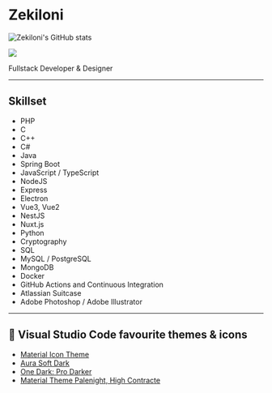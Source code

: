 # Zekiloni

![Zekiloni's GitHub stats](https://github-readme-stats.vercel.app/api?username=Zekiloni&show_icons=true&theme=onedark)

![](https://komarev.com/ghpvc/?username=Zekiloni)

Fullstack Developer & Designer

---

## **Skillset**

* PHP
* C
* C++
* C#
* Java
* Spring Boot
* JavaScript / TypeScript
* NodeJS
* Express
* Electron
* Vue3, Vue2
* NestJS
* Nuxt.js
* Python
* Cryptography
* SQL
* MySQL / PostgreSQL
* MongoDB
* Docker
* GitHub Actions and Continuous Integration
* Atlassian Suitcase
* Adobe Photoshop / Adobe Illustrator

---

## 🌈 Visual Studio Code favourite themes & icons
- [Material Icon Theme](https://marketplace.visualstudio.com/items?itemName=PKief.material-icon-theme) 
- [Aura Soft Dark](https://marketplace.visualstudio.com/items?itemName=PKief.material-icon-theme) 
- [One Dark: Pro Darker](https://marketplace.visualstudio.com/items?itemName=zhuangtongfa.Material-theme)
- [Material Theme Palenight, High Contracte](https://marketplace.visualstudio.com/items?itemName=Equinusocio.vsc-community-material-theme)
